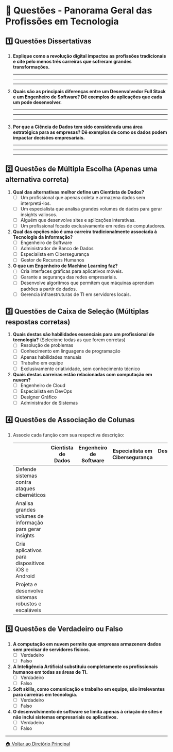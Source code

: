 # 📝 Questões - Panorama Geral das Profissões em Tecnologia

## **1️⃣ Questões Dissertativas**

1. **Explique como a revolução digital impactou as profissões tradicionais e cite pelo menos três carreiras que sofreram grandes transformações.**

   ------

   ------

   ------

2. **Quais são as principais diferenças entre um Desenvolvedor Full Stack e um Engenheiro de Software? Dê exemplos de aplicações que cada um pode desenvolver.**

   ------

   ------

   ------

3. **Por que a Ciência de Dados tem sido considerada uma área estratégica para as empresas? Dê exemplos de como os dados podem impactar decisões empresariais.**

   ------

   ------

   ------

## **2️⃣ Questões de Múltipla Escolha** (Apenas uma alternativa correta)

1. **Qual das alternativas melhor define um Cientista de Dados?**
   -  [ ] Um profissional que apenas coleta e armazena dados sem interpretá-los.
   -  [ ] Um especialista que analisa grandes volumes de dados para gerar insights valiosos.
   -  [ ] Alguém que desenvolve sites e aplicações interativas.
   -  [ ] Um profissional focado exclusivamente em redes de computadores.
2. **Qual das opções não é uma carreira tradicionalmente associada à Tecnologia da Informação?**
   -  [ ] Engenheiro de Software
   -  [ ] Administrador de Banco de Dados
   -  [ ] Especialista em Cibersegurança
   -  [ ] Gestor de Recursos Humanos
3. **O que um Engenheiro de Machine Learning faz?**
   -  [ ] Cria interfaces gráficas para aplicativos móveis.
   -  [ ] Garante a segurança das redes empresariais.
   -  [ ] Desenvolve algoritmos que permitem que máquinas aprendam padrões a partir de dados.
   -  [ ] Gerencia infraestruturas de TI em servidores locais.

## **3️⃣ Questões de Caixa de Seleção** (Múltiplas respostas corretas)

1. **Quais destas são habilidades essenciais para um profissional de tecnologia?** (Selecione todas as que forem corretas)
   -  [ ] Resolução de problemas
   -  [ ] Conhecimento em linguagens de programação
   -  [ ] Apenas habilidades manuais
   -  [ ] Trabalho em equipe
   -  [ ] Exclusivamente criatividade, sem conhecimento técnico
2. **Quais destas carreiras estão relacionadas com computação em nuvem?**
   -  [ ] Engenheiro de Cloud
   -  [ ] Especialista em DevOps
   -  [ ] Designer Gráfico
   -  [ ] Administrador de Sistemas

## **4️⃣ Questões de Associação de Colunas**

1. Associe cada função com sua respectiva descrição:

   |                                                           | Cientista de Dados | Engenheiro de Software | Especialista em Cibersegurança | Desenvolvedor Mobile |
   | --------------------------------------------------------- | ------------------ | ---------------------- | ------------------------------ | -------------------- |
   | Defende sistemas contra ataques cibernéticos              |                    |                        |                                |                      |
   | Analisa grandes volumes de informação para gerar insights |                    |                        |                                |                      |
   | Cria aplicativos para dispositivos iOS e Android          |                    |                        |                                |                      |
   | Projeta e desenvolve sistemas robustos e escaláveis       |                    |                        |                                |                      |

## **5️⃣ Questões de Verdadeiro ou Falso**

1. **A computação em nuvem permite que empresas armazenem dados sem precisar de servidores físicos.**
   -  [ ] Verdadeiro
   -  [ ] Falso
2. **A Inteligência Artificial substituiu completamente os profissionais humanos em todas as áreas de TI.**
   -  [ ] Verdadeiro
   -  [ ] Falso
3. **Soft skills, como comunicação e trabalho em equipe, são irrelevantes para carreiras em tecnologia.**
   -  [ ] Verdadeiro
   -  [ ] Falso
4. **O desenvolvimento de software se limita apenas à criação de sites e não inclui sistemas empresariais ou aplicativos.**
   -  [ ] Verdadeiro
   -  [ ] Falso

-----

[🏠 Voltar ao Diretório Principal](../README.md)
